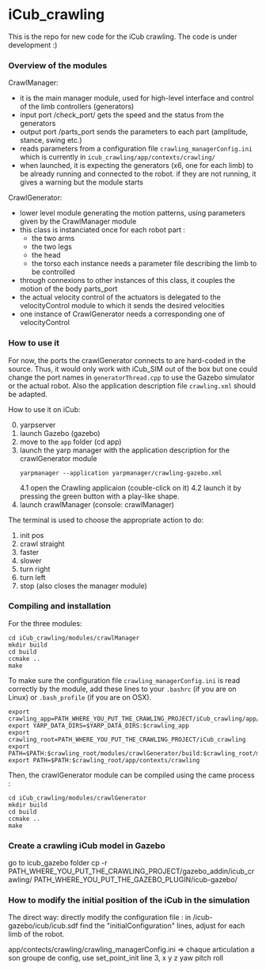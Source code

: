 # iCub_crawling

This is the repo for new code for the iCub crawling. The code is under development :)

### Overview of the modules

CrawlManager:

- it is the main manager module, used for high-level interface and control of the limb controllers (generators)
- input port /check_port/ gets the speed and the status from the generators
- output port /parts_port sends the parameters to each part (amplitude, stance, swing etc.)
- reads parameters from a configuration file `crawling_managerConfig.ini` which is currently in `icub_crawling/app/contexts/crawling/`
- when launched, it is expecting the generators (x6, one for each limb) to be already running and connected to the robot. if they are not running, it gives a warning but the module starts

CrawlGenerator:

- lower level module generating the motion patterns, using parameters given by the CrawlManager module
- this class is instanciated once for each robot part :
    - the two arms
    - the two legs
    - the head
    - the torso
    each instance needs a parameter file describing the limb to be controlled
- through connexions to other instances of this class, it couples the motion of the body parts_port
- the actual velocity control of  the actuators is delegated to the velocityControl module to which it sends the desired velocities
- one instance of CrawlGenerator needs a corresponding one of velocityControl


### How to use it

For now, the ports the crawlGenerator connects to are hard-coded in the source. Thus, it would only work with iCub_SIM out of the box but one could change the port names in `generatorThread.cpp` to use the Gazebo simulator or the actual robot. Also the application description file `crawling.xml` should be adapted.

How to use it on iCub:

0. yarpserver
1. launch Gazebo (gazebo)
3. move to the `app` folder (cd app)
4. launch the yarp manager with the application description for the crawlGenerator module
    ~~~
    yarpmanager --application yarpmanager/crawling-gazebo.xml
    ~~~
    4.1 open the Crawling applicaion (couble-click on it)
    4.2 launch it by pressing the green button with a play-like shape.
5. launch crawlManager (console: crawlManager)

The terminal is used to choose the appropriate action to do:

1. init pos
2. crawl straight
3. faster
4. slower
5. turn right
6. turn left
9. stop (also closes the manager module)



### Compiling and installation

For the three modules:

~~~shell
cd iCub_crawling/modules/crawlManager
mkdir build
cd build
ccmake ..
make
~~~

To make sure the configuration file `crawling_managerConfig.ini` is read correctly by the module, add these lines to your `.bashrc` (if you are on Linux) or `.bash_profile` (if you are on OSX).

~~~
export crawling_app=PATH_WHERE_YOU_PUT_THE_CRAWLING_PROJECT/iCub_crawling/app/
export YARP_DATA_DIRS=$YARP_DATA_DIRS:$crawling_app
export crawling_root=PATH_WHERE_YOU_PUT_THE_CRAWLING_PROJECT/iCub_crawling
export PATH=$PATH:$crawling_root/modules/crawlGenerator/build:$crawling_root/modules/crawlManager/build
export PATH=$PATH:$crawling_root/app/contexts/crawling
~~~


Then, the crawlGenerator module can be compiled using the came process :

~~~shell
cd iCub_crawling/modules/crawlGenerator
mkdir build
cd build
ccmake ..
make
~~~


### Create a crawling iCub model in Gazebo
go to icub_gazebo folder
cp -r PATH_WHERE_YOU_PUT_THE_CRAWLING_PROJECT/gazebo_addin/icub_crawling/ PATH_WHERE_YOU_PUT_THE_GAZEBO_PLUGIN/icub-gazebo/
### How to modify the initial position of the iCub in the simulation

The direct way: directly modify the configuration file : 
in /icub-gazebo/icub/icub.sdf
find the "initialConfiguration" lines, adjust for each limb of the robot.

app/contects/crawling/crawling_managerConfig.ini => chaque articulation a son groupe de config, use set_point_init
line 3, <pose>x y z yaw pitch roll</pose>



